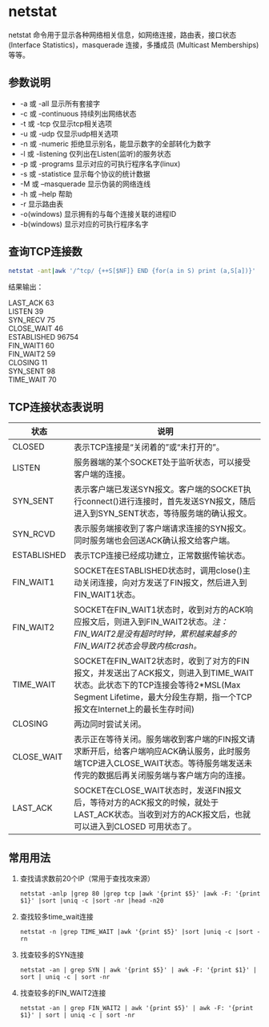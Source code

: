 # netstat

netstat 命令用于显示各种网络相关信息，如网络连接，路由表，接口状态 (Interface Statistics)，masquerade 连接，多播成员 (Multicast Memberships) 等等。

## 参数说明

* -a 或 -all             显示所有套接字
* -c 或 -continuous      持续列出网络状态
* -t 或 -tcp             仅显示tcp相关选项
* -u 或 -udp             仅显示udp相关选项
* -n 或 -numeric         拒绝显示别名，能显示数字的全部转化为数字
* -l 或 -listening       仅列出在Listen(监听)的服务状态
* -p 或 -programs        显示对应的可执行程序名字(linux)
* -s 或 -statistice      显示每个协议的统计数据
* -M 或 –masquerade      显示伪装的网络连线
* -h 或 –help            帮助
* -r                     显示路由表
* -o(windows)            显示拥有的与每个连接关联的进程ID
* -b(windows)            显示对应的可执行程序名字

## 查询TCP连接数

```bash
netstat -ant|awk '/^tcp/ {++S[$NF]} END {for(a in S) print (a,S[a])}'
```

结果输出：

LAST_ACK 63  
LISTEN 39  
SYN_RECV 75  
CLOSE_WAIT 46  
ESTABLISHED 96754  
FIN_WAIT1 60  
FIN_WAIT2 59  
CLOSING 11  
SYN_SENT 98  
TIME_WAIT 70  

## TCP连接状态表说明

状态        | 说明
------------| ------------
CLOSED      | 表示TCP连接是“关闭着的”或“未打开的”。
LISTEN      | 服务器端的某个SOCKET处于监听状态，可以接受客户端的连接。
SYN_SENT    | 表示客户端已发送SYN报文。客户端的SOCKET执行connect()进行连接时，首先发送SYN报文，随后进入到SYN_SENT状态，等待服务端的确认报文。
SYN_RCVD    | 表示服务端接收到了客户端请求连接的SYN报文。同时服务端也会回送ACK确认报文给客户端。
ESTABLISHED | 表示TCP连接已经成功建立，正常数据传输状态。
FIN_WAIT1   | SOCKET在ESTABLISHED状态时，调用close()主动关闭连接，向对方发送了FIN报文，然后进入到FIN_WAIT1状态。
FIN_WAIT2   | SOCKET在FIN_WAIT1状态时，收到对方的ACK响应报文后，则进入到FIN_WAIT2状态。*注：FIN_WAIT2是没有超时时钟，累积越来越多的FIN_WAIT2状态会导致内核crash。*
TIME_WAIT   | SOCKET在FIN_WAIT2状态时，收到了对方的FIN报文，并发送出了ACK报文，则进入到TIME_WAIT状态。此状态下的TCP连接会等待2*MSL(Max Segment Lifetime，最大分段生存期，指一个TCP报文在Internet上的最长生存时间)
CLOSING     | 两边同时尝试关闭。
CLOSE_WAIT  | 表示正在等待关闭。服务端收到客户端的FIN报文请求断开后，给客户端响应ACK确认服务，此时服务端TCP进入CLOSE_WAIT状态。等待服务端发送未传完的数据后再关闭服务端与客户端方向的连接。
LAST_ACK    | SOCKET在CLOSE_WAIT状态时，发送FIN报文后，等待对方的ACK报文的时候，就处于LAST_ACK状态。当收到对方的ACK报文后，也就可以进入到CLOSED 可用状态了。

## 常用用法

1. 查找请求数前20个IP（常用于查找攻来源）

   ```linux
   netstat -anlp |grep 80 |grep tcp |awk '{print $5}' |awk -F: '{print $1}' |sort |uniq -c |sort -nr |head -n20
   ```

2. 查找较多time_wait连接

   ```linux
   netstat -n |grep TIME_WAIT |awk '{print $5}' |sort |uniq -c |sort -rn  
   ```
  
3. 找查较多的SYN连接

   ```linux
   netstat -an | grep SYN | awk '{print $5}' | awk -F: '{print $1}' | sort | uniq -c | sort -nr
   ```

4. 找查较多的FIN_WAIT2连接

   ```linux
   netstat -an | grep FIN_WAIT2 | awk '{print $5}' | awk -F: '{print $1}' | sort | uniq -c | sort -nr
   ```
